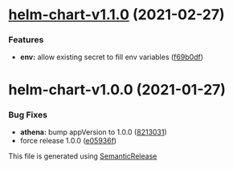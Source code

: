 # [helm-chart-v1.1.0](https://github.com/AlexisMtr/athena/compare/helm-chart-v1.0.0...helm-chart-v1.1.0) (2021-02-27)


### Features

* **env:** allow existing secret to fill env variables ([f69b0df](https://github.com/AlexisMtr/athena/commit/f69b0df2c9bc9eb70297f5ce3862bfbcae1faed5))

# helm-chart-v1.0.0 (2021-01-27)


### Bug Fixes

* **athena:** bump appVersion to 1.0.0 ([8213031](https://github.com/AlexisMtr/athena/commit/82130319352b37297d34500374a954bd185ec724))
* force release 1.0.0 ([e05936f](https://github.com/AlexisMtr/athena/commit/e05936feebe677d0034fd0e06c97b1537e3ea65b))

This file is generated using [SemanticRelease](https://github.com/semantic-release/changelog)

